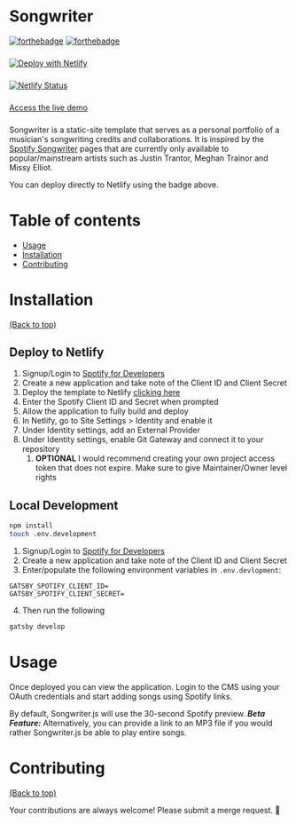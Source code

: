 # Songwriter

[![forthebadge](https://forthebadge.com/images/badges/made-with-javascript.svg)](https://forthebadge.com)
[![forthebadge](http://forthebadge.com/images/badges/built-with-love.svg)](http://forthebadge.com)
###
[![Deploy with Netlify](https://www.netlify.com/img/deploy/button.svg)](https://app.netlify.com/start/deploy?repository=https://gitlab.com/cmacrowther/songwriter)
###
[![Netlify Status](https://api.netlify.com/api/v1/badges/77eb81ae-893c-4808-9efb-80df7d8e87a3/deploy-status)](https://app.netlify.com/sites/songwriter/deploys)

    
###

[Access the live demo](https://songwriter.netlify.app/)

###

Songwriter is a static-site template that serves as a personal portfolio of a musician's songwriting credits and collaborations. It is inspired by the [Spotify Songwriter](https://artists.spotify.com/en/blog/songwriter-pages) pages that are currently only available to popular/mainstream artists such as Justin Trantor, Meghan Trainor and Missy Elliot.

You can deploy directly to Netlify using the badge above.


# Table of contents

- [Usage](#usage)
- [Installation](#installation)
- [Contributing](#contributing)

# Installation

[(Back to top)](#table-of-contents)

## Deploy to Netlify
1. Signup/Login to [Spotify for Developers](https://developer.spotify.com/dashboard)
1. Create a new application and take note of the Client ID and Client Secret
1. Deploy the template to Netlify [clicking here](https://app.netlify.com/start/deploy?repository=https://gitlab.com/cmacrowther/songwriter)
1. Enter the Spotify Client ID and Secret when prompted
1. Allow the application to fully build and deploy
1. In Netlify, go to Site Settings > Identity and enable it
1. Under Identity settings, add an External Provider
1. Under Identity settings, enable Git Gateway and connect it to your repository
    1. **OPTIONAL** I would recommend creating your own project access token that does not expire. Make sure to give Maintainer/Owner level rights

## Local Development
```sh
npm install
touch .env.development
```
1. Signup/Login to [Spotify for Developers](https://developer.spotify.com/dashboard)
1. Create a new application and take note of the Client ID and Client Secret
1. Enter/populate the following environment variables in `.env.devlopment`:
```
GATSBY_SPOTIFY_CLIENT_ID=
GATSBY_SPOTIFY_CLIENT_SECRET=
```
4. Then run the following
```sh
gatsby develop
```

# Usage

Once deployed you can view the application. Login to the CMS using your OAuth credentials and start adding songs using Spotify links. 

By default, Songwriter.js will use the 30-second Spotify preview. ***Beta Feature:*** Alternatively, you can provide a link to an MP3 file if you would rather Songwriter.js be able to play entire songs.

# Contributing

[(Back to top)](#table-of-contents)

Your contributions are always welcome! Please submit a merge request. :tada:
